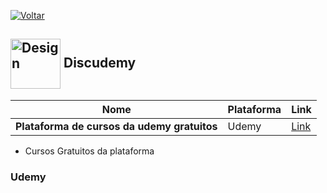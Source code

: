 [![Voltar](https://img.shields.io/badge/Voltar-black?style=for-the-badge&logo=home)](https://github.com/MarcusTechs/Free-way/blob/main/README.md)



<h2>
  <img src="https://github.com/MarcusTechs/Free-way/assets/138902771/bcb1fb7e-fa06-4337-be0e-1a8e45d70f8d" alt="Design" width="80px" style="vertical-align: middle;"> Discudemy
</h2>

| **Nome** | **Plataforma** | **Link** |
| --- | --- | --- | 
| **Plataforma de cursos da udemy gratuitos** | Udemy | [Link](https://www.udemy.com/courses/search/?price=price-free&q=cursos+gratu%C3%ADtos&sort=relevance&src=sac) | 

- Cursos Gratuitos da plataforma
### Udemy
